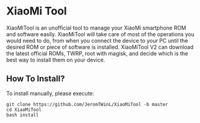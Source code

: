 # XiaoMi Tool
XiaoMiTool is an unofficial tool to manage your XiaoMi smartphone ROM and software easily.
XiaoMiTool will take care of most of the operations you would need to do, from when you connect the device to your PC until the desired ROM or piece of software is installed.
XiaoMiTool V2 can download the latest official ROMs, TWRP, root with magisk, and decide which is the best way to install them on your device.

## How To Install?
To install manually, please execute:
```
git clone https://github.com/JeromTWinL/XiaoMiTool -b master
cd XiaoMiTool
bash install
```
